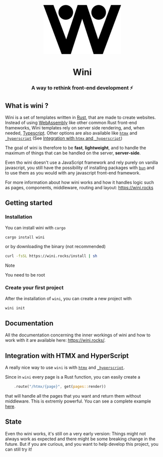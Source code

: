 <div align="center">

<img alt="Wini logo" src="./assets/wini.svg" height="160"/>

# Wini

### A way to rethink front-end development ⚡

</div>

## What is wini ?

Wini is a set of templates written in [Rust](https://www.rust-lang.org/), that are made to create websites. Instead of using [WebAssembly](https://webassembly.org/) like other common Rust front-end frameworks, Wini templates rely on server side rendering, and, when needed, [Typescript](https://www.typescriptlang.org/). Other options are also available like [`htmx`](https://htmx.org/) and [`_hyperscript`](https://hyperscript.org/) (See [Integration with `htmx` and `_hyperscript`](#integration-with-htmx-and-hyperscript))

The goal of wini is therefore to be **fast**, **lightweight**, and to handle the maximum of things that can be handled on the server, **server-side**.

Even tho wini doesn't use a JavaScript framework and rely purely on vanilla javascript, you still have the possibility of installing packages with [`bun`](https://bun.sh) and to use them as you would with any javascript front-end framework.

For more information about how wini works and how it handles logic such as pages, components, middleware, routing and layout: <https://wini.rocks>


## Getting started

### Installation

You can install wini with `cargo`

```sh
cargo install wini
```

or by downloading the binary (not recommended)

```sh
curl -fsSL https://wini.rocks/install | sh
```

> [!NOTE]
> You need to be root

### Create your first project

After the installation of `wini`, you can create a new project with

```sh
wini init
```

## Documentation

All the documentation concerning the inner workings of wini and how to work with it are available here: <https://wini.rocks/>.

## Integration with HTMX and HyperScript

A really nice way to use `wini` is with [`htmx`](https://htmx.org/) and [`_hyperscript`](https://hyperscript.org/).

Since in `wini` every page is a Rust function, you can easily create a 

```rs
    .route("/htmx/{page}", get(pages::render))
```

that will handle all the pages that you want and return them without middleware. This is extremly powerful. You can see a complete example [here](./examples/htmx/).

## State 
Even tho wini works, it's still on a very early version: Things might not always work as expected and there might be some breaking change in the future. But if you are curious, and you want to help develop this project, you can still try it!
